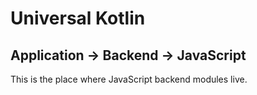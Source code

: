 # Universal Kotlin

## Application -> Backend -> JavaScript

This is the place where JavaScript backend modules live.
